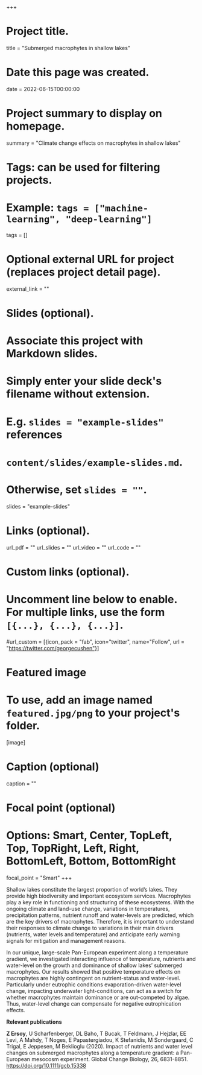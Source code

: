 +++
# Project title.
title = "Submerged macrophytes in shallow lakes"

# Date this page was created.
date = 2022-06-15T00:00:00

# Project summary to display on homepage.
summary = "Climate change effects on macrophytes in shallow lakes"

# Tags: can be used for filtering projects.
# Example: `tags = ["machine-learning", "deep-learning"]`
tags = []

# Optional external URL for project (replaces project detail page).
external_link = ""

# Slides (optional).
#   Associate this project with Markdown slides.
#   Simply enter your slide deck's filename without extension.
#   E.g. `slides = "example-slides"` references 
#   `content/slides/example-slides.md`.
#   Otherwise, set `slides = ""`.
slides = "example-slides"

# Links (optional).
url_pdf = ""
url_slides = ""
url_video = ""
url_code = ""

# Custom links (optional).
#   Uncomment line below to enable. For multiple links, use the form `[{...}, {...}, {...}]`.
#url_custom = [{icon_pack = "fab", icon="twitter", name="Follow", url = "https://twitter.com/georgecushen"}]

# Featured image
# To use, add an image named `featured.jpg/png` to your project's folder. 
[image]
  # Caption (optional)
  caption = ""
  
  # Focal point (optional)
  # Options: Smart, Center, TopLeft, Top, TopRight, Left, Right, BottomLeft, Bottom, BottomRight
  focal_point = "Smart"
+++

Shallow lakes constitute the largest proportion of world’s lakes. They provide high biodiversity and important ecosystem services. Macrophytes play a key role in functioning and structuring of these ecosystems. With the ongoing climate and land-use change, variations in temperatures, precipitation patterns, nutrient runoff and water-levels are predicted, which are the key drivers of macrophytes. Therefore, it is important to understand their responses to climate change to variations in their main drivers (nutrients, water levels and temperature) and anticipate early warning signals for mitigation and management reasons. 

In our unique, large-scale Pan-European experiment along a temperature gradient, we investigated interacting influence of temperature, nutrients and water-level on the growth and dominance of shallow lakes’ submerged macrophytes. Our results showed that positive temperature effects on macrophytes are highly contingent on nutrient-status and water-level. Particularly under eutrophic conditions evaporation-driven water-level change, impacting underwater light-conditions, can act as a switch for whether macrophytes maintain dominance or are out-competed by algae. Thus, water-level change can compensate for negative eutrophication effects.

**Relevant publications**

**Z Ersoy**, U Scharfenberger, DL Baho, T Bucak, T Feldmann, J Hejzlar, EE Levi, A Mahdy, T Noges, E Papastergiadou, K Stefanidis, M Sondergaard, C Trigal, E Jeppesen, M Beklioglu (2020). Impact of nutrients and water level changes on submerged macrophytes along a temperature gradient: a Pan-European mesocosm experiment. Global Change Biology, 26, 6831-8851. https://doi.org/10.1111/gcb.15338

